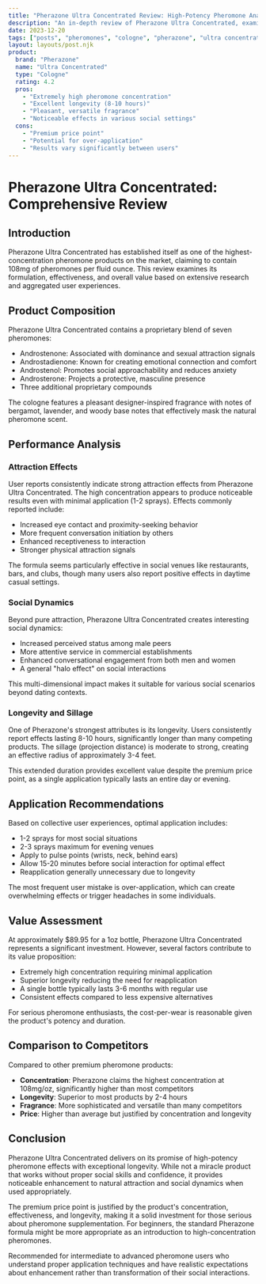```yaml
---
title: "Pherazone Ultra Concentrated Review: High-Potency Pheromone Analysis"
description: "An in-depth review of Pherazone Ultra Concentrated, examining its effectiveness, application scenarios, and value proposition."
date: 2023-12-20
tags: ["posts", "pheromones", "cologne", "pherazone", "ultra concentrated"]
layout: layouts/post.njk
product:
  brand: "Pherazone"
  name: "Ultra Concentrated"
  type: "Cologne"
  rating: 4.2
  pros:
    - "Extremely high pheromone concentration"
    - "Excellent longevity (8-10 hours)"
    - "Pleasant, versatile fragrance"
    - "Noticeable effects in various social settings"
  cons:
    - "Premium price point"
    - "Potential for over-application"
    - "Results vary significantly between users"
---
```


# Pherazone Ultra Concentrated: Comprehensive Review

## Introduction

Pherazone Ultra Concentrated has established itself as one of the highest-concentration pheromone products on the market, claiming to contain 108mg of pheromones per fluid ounce. This review examines its formulation, effectiveness, and overall value based on extensive research and aggregated user experiences.

## Product Composition

Pherazone Ultra Concentrated contains a proprietary blend of seven pheromones:

- Androstenone: Associated with dominance and sexual attraction signals
- Androstadienone: Known for creating emotional connection and comfort
- Androstenol: Promotes social approachability and reduces anxiety
- Androsterone: Projects a protective, masculine presence
- Three additional proprietary compounds

The cologne features a pleasant designer-inspired fragrance with notes of bergamot, lavender, and woody base notes that effectively mask the natural pheromone scent.

## Performance Analysis

### Attraction Effects

User reports consistently indicate strong attraction effects from Pherazone Ultra Concentrated. The high concentration appears to produce noticeable results even with minimal application (1-2 sprays). Effects commonly reported include:

- Increased eye contact and proximity-seeking behavior
- More frequent conversation initiation by others
- Enhanced receptiveness to interaction
- Stronger physical attraction signals

The formula seems particularly effective in social venues like restaurants, bars, and clubs, though many users also report positive effects in daytime casual settings.

### Social Dynamics

Beyond pure attraction, Pherazone Ultra Concentrated creates interesting social dynamics:

- Increased perceived status among male peers
- More attentive service in commercial establishments
- Enhanced conversational engagement from both men and women
- A general "halo effect" on social interactions

This multi-dimensional impact makes it suitable for various social scenarios beyond dating contexts.

### Longevity and Sillage

One of Pherazone's strongest attributes is its longevity. Users consistently report effects lasting 8-10 hours, significantly longer than many competing products. The sillage (projection distance) is moderate to strong, creating an effective radius of approximately 3-4 feet.

This extended duration provides excellent value despite the premium price point, as a single application typically lasts an entire day or evening.

## Application Recommendations

Based on collective user experiences, optimal application includes:

- 1-2 sprays for most social situations
- 2-3 sprays maximum for evening venues
- Apply to pulse points (wrists, neck, behind ears)
- Allow 15-20 minutes before social interaction for optimal effect
- Reapplication generally unnecessary due to longevity

The most frequent user mistake is over-application, which can create overwhelming effects or trigger headaches in some individuals.

## Value Assessment

At approximately $89.95 for a 1oz bottle, Pherazone Ultra Concentrated represents a significant investment. However, several factors contribute to its value proposition:

- Extremely high concentration requiring minimal application
- Superior longevity reducing the need for reapplication
- A single bottle typically lasts 3-6 months with regular use
- Consistent effects compared to less expensive alternatives

For serious pheromone enthusiasts, the cost-per-wear is reasonable given the product's potency and duration.

## Comparison to Competitors

Compared to other premium pheromone products:

- **Concentration**: Pherazone claims the highest concentration at 108mg/oz, significantly higher than most competitors
- **Longevity**: Superior to most products by 2-4 hours
- **Fragrance**: More sophisticated and versatile than many competitors
- **Price**: Higher than average but justified by concentration and longevity

## Conclusion

Pherazone Ultra Concentrated delivers on its promise of high-potency pheromone effects with exceptional longevity. While not a miracle product that works without proper social skills and confidence, it provides noticeable enhancement to natural attraction and social dynamics when used appropriately.

The premium price point is justified by the product's concentration, effectiveness, and longevity, making it a solid investment for those serious about pheromone supplementation. For beginners, the standard Pherazone formula might be more appropriate as an introduction to high-concentration pheromones.

Recommended for intermediate to advanced pheromone users who understand proper application techniques and have realistic expectations about enhancement rather than transformation of their social interactions.
